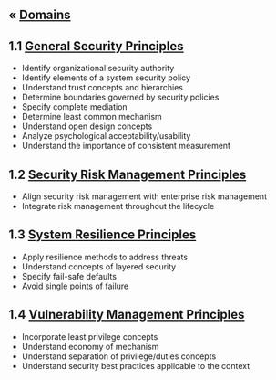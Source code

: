 &laquo; [Domains](../index.md)
---

## 1.1 [General Security Principles](task-1.1.md)
- Identify organizational security authority
- Identify elements of a system security policy
- Understand trust concepts and hierarchies
- Determine boundaries governed by security policies
- Specify complete mediation
- Determine least common mechanism
- Understand open design concepts
- Analyze psychological acceptability/usability
- Understand the importance of consistent measurement

## 1.2 [Security Risk Management Principles](task-1.2.md)
- Align security risk management with enterprise risk management
- Integrate risk management throughout the lifecycle

## 1.3 [System Resilience Principles](task-1.3.md)
- Apply resilience methods to address threats
- Understand concepts of layered security
- Specify fail-safe defaults
- Avoid single points of failure

## 1.4 [Vulnerability Management Principles](task-1.4.md)
- Incorporate least privilege concepts
- Understand economy of mechanism
- Understand separation of privilege/duties concepts
- Understand security best practices applicable to the context
